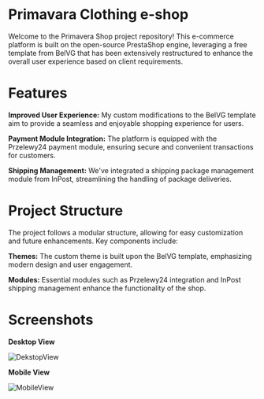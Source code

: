 # Primavara Clothing e-shop

Welcome to the Primavera Shop project repository! This e-commerce platform is built on the open-source PrestaShop engine, leveraging a free template from BelVG that has been extensively restructured to enhance the overall user experience based on client requirements.

# Features

**Improved User Experience:** My custom modifications to the BelVG template aim to provide a seamless and enjoyable shopping experience for users.

**Payment Module Integration:** The platform is equipped with the Przelewy24 payment module, ensuring secure and convenient transactions for customers.

**Shipping Management:** We've integrated a shipping package management module from InPost, streamlining the handling of package deliveries.

# Project Structure

The project follows a modular structure, allowing for easy customization and future enhancements. Key components include:

**Themes:** The custom theme is built upon the BelVG template, emphasizing modern design and user engagement.

**Modules:** Essential modules such as Przelewy24 integration and InPost shipping management enhance the functionality of the shop.

# Screenshots

**Desktop View**

![DekstopView](https://sdconcept.pl/wp-content/uploads/2023/12/front-desktop.png)

**Mobile View**

![MobileView](https://sdconcept.pl/wp-content/uploads/2023/12/front-mobile.png)
